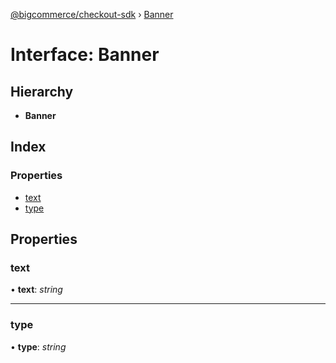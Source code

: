 [@bigcommerce/checkout-sdk](../README.md) › [Banner](banner.md)

# Interface: Banner

## Hierarchy

* **Banner**

## Index

### Properties

* [text](banner.md#text)
* [type](banner.md#type)

## Properties

###  text

• **text**: *string*

___

###  type

• **type**: *string*
